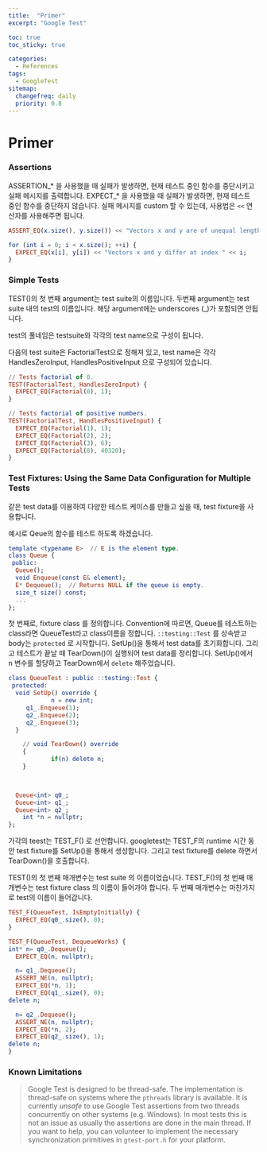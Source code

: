 ```yaml
---
title:  "Primer"
excerpt: "Google Test"

toc: true
toc_sticky: true

categories:
  - References
tags:
  - GoogleTest
sitemap:
  changefreq: daily
  priority: 0.8
---
```


# Primer

### Assertions

ASSERTION_* 을 사용했을 때 실패가 발생하면, 현재 테스트 중인 함수를 중단시키고 실패 메시지를 출력합니다. EXPECT_* 을 사용했을 때 실패가 발생하면, 현재 테스트 중인 함수를 중단하지 않습니다. 실패 메시지를 custom 할 수 있는데, 사용법은 `<<` 연산자를 사용해주면 됩니다.

```elm
ASSERT_EQ(x.size(), y.size()) << "Vectors x and y are of unequal length";

for (int i = 0; i < x.size(); ++i) {
  EXPECT_EQ(x[i], y[i]) << "Vectors x and y differ at index " << i;
}
```

### Simple Tests

TEST()의 첫 번째 argument는 test suite의 이름입니다. 두번째 argument는 test suite 내의 test의 이름입니다. 해당 argument에는 underscores (_)가 포함되면 안됩니다.

test의 풀네임은 testsuite와 각각의 test name으로 구성이 됩니다.

다음의 test suite은 FactorialTest으로 정해져 있고, test name은 각각 HandlesZeroInput, HandlesPositiveInput 으로 구성되어 있습니다.

```elm
// Tests factorial of 0.
TEST(FactorialTest, HandlesZeroInput) {
  EXPECT_EQ(Factorial(0), 1);
}

// Tests factorial of positive numbers.
TEST(FactorialTest, HandlesPositiveInput) {
  EXPECT_EQ(Factorial(1), 1);
  EXPECT_EQ(Factorial(2), 2);
  EXPECT_EQ(Factorial(3), 6);
  EXPECT_EQ(Factorial(8), 40320);
}
```

### ****Test Fixtures: Using the Same Data Configuration for Multiple Tests****

같은 test data를 이용하여 다양한 테스트 케이스를 만들고 싶을 때, test fixture을 사용합니다.

예시로 Qeue의 함수를 테스트 하도록 하겠습니다.

```elm
template <typename E>  // E is the element type.
class Queue {
 public:
  Queue();
  void Enqueue(const E& element);
  E* Dequeue();  // Returns NULL if the queue is empty.
  size_t size() const;
  ...
};
```

첫 번째로, fixture class 를 정의합니다. Convention에 따르면, Queue를 테스트하는 class라면 QueueTest라고 class이름을 정합니다. `::testing::Test` 를 상속받고 body는 `protected` 로  시작합니다. SetUp()을 통해서 test data를 초기화합니다. 그리고 테스트가 끝날 때 TearDown()이 실행되어 test data를 정리합니다. SetUp()에서 n 변수를 할당하고 TearDown에서 `delete` 해주었습니다.

```elm
class QueueTest : public ::testing::Test {
 protected:
  void SetUp() override {
			n = new int;
     q1_.Enqueue(1);
     q2_.Enqueue(2);
     q2_.Enqueue(3);
  }

	// void TearDown() override
	{
			if(n) delete n;
	}

  

  Queue<int> q0_;
  Queue<int> q1_;
  Queue<int> q2_;
	int *n = nullptr;
};
```

가각의 teest는 TEST_F() 로 선언합니다. googletest는 TEST_F의 runtime 시간 동안 test fixture를 SetUp()을 통해서 생성합니다. 그리고 test fixture를 delete 하면서 TearDown()을 호출합니다. 

TEST()의 첫 번째 매개변수는 test suite 의 이름이었습니다. TEST_F()의 첫 번째 매개변수는 test fixture class 의 이름이 들어가야 합니다. 두 번째 매개변수는 마찬가지로 test의 이름이 들어갑니다.

```elm
TEST_F(QueueTest, IsEmptyInitially) {
  EXPECT_EQ(q0_.size(), 0);
}

TEST_F(QueueTest, DequeueWorks) {
int* n= q0_.Dequeue();
  EXPECT_EQ(n, nullptr);

  n= q1_.Dequeue();
  ASSERT_NE(n, nullptr);
  EXPECT_EQ(*n, 1);
  EXPECT_EQ(q1_.size(), 0);
delete n;

  n= q2_.Dequeue();
  ASSERT_NE(n, nullptr);
  EXPECT_EQ(*n, 2);
  EXPECT_EQ(q2_.size(), 1);
delete n;
}
```

### Known Limitations

> Google Test is designed to be thread-safe. The implementation is thread-safe on systems where the `pthreads` library is available. It is currently *unsafe* to use Google Test assertions from two threads concurrently on other systems (e.g. Windows). In most tests this is not an issue as usually the assertions are done in the main thread. If you want to help, you can volunteer to implement the necessary synchronization primitives in `gtest-port.h` for your platform.
>